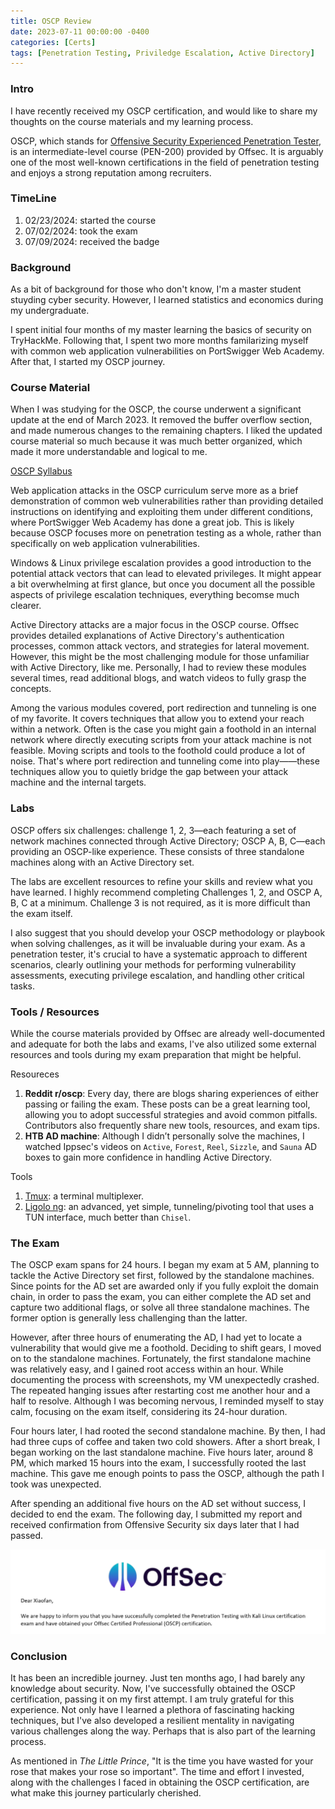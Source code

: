 ```yaml
---
title: OSCP Review
date: 2023-07-11 00:00:00 -0400
categories: [Certs]
tags: [Penetration Testing, Priviledge Escalation, Active Directory]
---
```


### Intro
I have recently received my OSCP certification, and would like to share my thoughts on the course materials and my learning process.

OSCP, which stands for [Offensive Security Experienced Penetration Tester](https://www.offsec.com/courses/pen-200/?utm_campaign=Google-Ads_Brand_PPC_PWK_2020_Update_NAM=&utm_medium=cpc=&utm_source=google=&utm_source=adwords&utm_term=kwd=oscp:cid-9248778671:aud-849470793483:kwd-314572348942:dev-c:mt-e&utm_campaign=Brand_PPC_PWK_2020_Update_USA&utm_medium=ppc&utm_content=crid=658310795943&hsa_mt=e&hsa_ad=658310795943&hsa_net=adwords&hsa_src=g&hsa_kw=oscp&hsa_tgt=aud-849470793483:kwd-314572348942&hsa_cam=9248778671&hsa_acc=7794287291&hsa_ver=3&hsa_grp=92741699943&gad_source=1&gclid=CjwKCAjwuJ2xBhA3EiwAMVjkVJaMIFzNpQZ1OXLa4sg7jB7VZ8As4WV5RToHbZRBq7ATdKdlmDKfiRoCZQYQAvD_BwE), is an intermediate-level course (PEN-200) provided by Offsec. It is arguably one of the most well-known certifications in the field of penetration testing and enjoys a strong reputation among recruiters.




### TimeLine
1. 02/23/2024: started the course
2. 07/02/2024: took the exam
3. 07/09/2024: received the badge

### Background
As a bit of background for those who don't know, I'm a master student stuyding cyber security. However, I learned statistics and economics during my undergraduate. 

I spent initial four months of my master learning the basics of security on TryHackMe. Following that, I spent two more months familarizing myself with common web application vulnerabilities on PortSwigger Web Academy. After that, I started my OSCP journey.


### Course Material
When I was studying for the OSCP, the course underwent a significant update at the end of March 2023. It removed the buffer overflow section, and made numerous changes to the remaining chapters. I liked the updated course material so much because it was much better organized, which made it more understandable and logical to me.

[OSCP Syllabus](https://www.offsec.com/courses/pen-200/download/syllabus)

Web application attacks in the OSCP curriculum serve more as a brief demonstration of common web vulnerabilities rather than providing detailed instructions on identifying and exploiting them under different conditions, where PortSwigger Web Academy has done a great job. This is likely because OSCP focuses more on penetration testing as a whole, rather than specifically on web application vulnerabilities.

Windows & Linux privilege escalation provides a good introduction to the potential attack vectors that can lead to elevated privileges. It might appear a bit overwhelming at first glance, but once you document all the possible aspects of privilege escalation techniques, everything becomse much clearer.

Active Directory attacks are a major focus in the OSCP course. Offsec provides detailed explanations of Active Directory's authentication processes, common attack vectors, and strategies for lateral movement. However, this might be the most challenging module for those unfamiliar with Active Directory, like me. Personally, I had to review these modules several times, read additional blogs, and watch videos to fully grasp the concepts.

Among the various modules covered, port redirection and tunneling is one of my favorite. It covers techniques that allow you to extend your reach within a network. Often is the case you might gain a foothold in an internal network where directly executing scripts from your attack machine is not feasible. Moving scripts and tools to the foothold could produce a lot of noise. That's where port redirection and tunneling come into play——these techniques allow you to quietly bridge the gap between your attack machine and the internal targets.


### Labs
OSCP offers six challenges: challenge 1, 2, 3—each featuring a set of network machines connected through Active Directory; OSCP A, B, C—each providing an OSCP-like experience. These consists of three standalone machines along with an Active Directory set.

The labs are excellent resources to refine your skills and review what you have learned. I highly recommend completing Challenges 1, 2, and OSCP A, B, C at a minimum. Challenge 3 is not required, as it is more difficult than the exam itself.

I also suggest that you should develop your OSCP methodology or playbook when solving challenges, as it will be invaluable during your exam. As a penetration tester, it's crucial to have a systematic approach to different scenarios, clearly outlining your methods for performing vulnerability assessments, executing privilege escalation, and handling other critical tasks.


### Tools / Resources
While the course materials provided by Offsec are already well-documented and adequate for both the labs and exams, I've also utilized some external resources and tools during my exam preparation that might be helpful.

Resoureces
1. **Reddit r/oscp**: Every day, there are blogs sharing experiences of either passing or failing the exam.  These posts can be a great learning tool, allowing you to adopt successful strategies and avoid common pitfalls. Contributors also frequently share new tools, resources, and exam tips.
2. **HTB AD machine**: Although I didn’t personally solve the machines, I watched Ippsec's videos on `Active`, `Forest`, `Reel`, `Sizzle`, and `Sauna` AD boxes to gain more confidence in handling Active Directory.


Tools
1. [Tmux](https://github.com/tmux/tmux/wiki): a terminal multiplexer.
2. [Ligolo ng](https://github.com/nicocha30/ligolo-ng): an advanced, yet simple, tunneling/pivoting tool that uses a TUN interface, much better than `Chisel`.


### The Exam
The OSCP exam spans for 24 hours. I began my exam at 5 AM, planning to tackle the Active Directory set first, followed by the standalone machines. Since points for the AD set are awarded only if you fully exploit the domain chain, in order to pass the exam, you can either complete the AD set and capture two additional flags, or solve all three standalone machines. The former option is generally less challenging than the latter.

However, after three hours of enumerating the AD, I had yet to locate a vulnerability that would give me a foothold. Deciding to shift gears, I moved on to the standalone machines. Fortunately, the first standalone machine was relatively easy, and I gained root access within an hour. While documenting the process with screenshots, my VM unexpectedly crashed. The repeated hanging issues after restarting cost me another hour and a half to resolve. Although I was becoming nervous, I reminded myself to stay calm, focusing on the exam itself, considering its 24-hour duration.

Four hours later, I had rooted the second standalone machine. By then, I had had three cups of coffee and taken two cold showers. After a short break, I began working on the last standalone machine. Five hours later, around 8 PM, which marked 15 hours into the exam, I successfully rooted the last machine. This gave me enough points to pass the OSCP, although the path I took was unexpected.

After spending an additional five hours on the AD set without success, I decided to end the exam. The following day, I submitted my report and received confirmation from Offensive Security six days later that I had passed.

![Cert](/assets/img/posts/1-OSCP-Review/OSCP_CERT_Email.png)


### Conclusion
It has been an incredible journey. Just ten months ago, I had barely any knowledge about security. Now, I've successfully obtained the OSCP certification, passing it on my first attempt. I am truly grateful for this experience. Not only have I learned a plethora of fascinating hacking techniques, but I've also developed a resilient mentality in navigating various challenges along the way. Perhaps that is also part of the learning process.

As mentioned in *The Little Prince*, "It is the time you have wasted for your rose that makes your rose so important". The time and effort I invested, along with the challenges I faced in obtaining the OSCP certification, are what make this journey particularly cherished.

